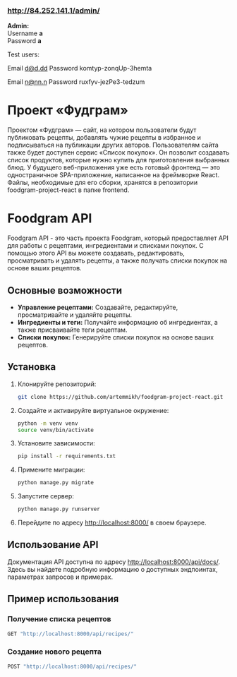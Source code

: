 ### http://84.252.141.1/admin/

**Admin:**  
Username **a**  
Password **a**

Test users:

Email d@d.dd
Password komtyp-zonqUp-3hemta

Email n@nn.n
Password ruxfyv-jezPe3-tedzum

# Проект «Фудграм»

Проектом «Фудграм» — сайт, на котором пользователи будут публиковать рецепты, добавлять чужие рецепты в избранное и
подписываться на публикации других авторов. Пользователям сайта также будет доступен сервис «Список покупок». Он
позволит создавать список продуктов, которые нужно купить для приготовления выбранных блюд.
У будущего веб-приложения уже есть готовый фронтенд — это одностраничное SPA-приложение, написанное на фреймворке React.
Файлы, необходимые для его сборки, хранятся в репозитории foodgram-project-react в папке frontend.

# Foodgram API

Foodgram API - это часть проекта Foodgram, который предоставляет API для работы с рецептами, ингредиентами и списками
покупок. С помощью этого API вы можете создавать, редактировать, просматривать и удалять рецепты, а также получать
списки покупок на основе ваших рецептов.

## Основные возможности

- **Управление рецептами:** Создавайте, редактируйте, просматривайте и удаляйте рецепты.
- **Ингредиенты и теги:** Получайте информацию об ингредиентах, а также присваивайте теги рецептам.
- **Списки покупок:** Генерируйте списки покупок на основе ваших рецептов.

## Установка

1. Клонируйте репозиторий:

    ```bash
    git clone https://github.com/artemmikh/foodgram-project-react.git
    ```

2. Создайте и активируйте виртуальное окружение:

    ```bash
    python -m venv venv
    source venv/bin/activate
    ```

3. Установите зависимости:

    ```bash
    pip install -r requirements.txt
    ```

4. Примените миграции:

    ```bash
    python manage.py migrate
    ```

5. Запустите сервер:

    ```bash
    python manage.py runserver
    ```

6. Перейдите по адресу [http://localhost:8000/](http://localhost:8000/) в своем браузере.

## Использование API

Документация API доступна по адресу [http://localhost:8000/api/docs/](http://localhost:8000/api/docs/). Здесь вы найдете
подробную информацию о доступных эндпоинтах, параметрах запросов и примерах.

## Пример использования

### Получение списка рецептов

```bash
GET "http://localhost:8000/api/recipes/"
```

### Создание нового рецепта

```bash
POST "http://localhost:8000/api/recipes/"
```